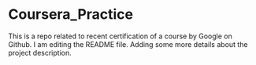 # Coursera_Practice
This is a repo related to recent certification of a course by Google on Github.
I am editing the README file. Adding some more details about the project description.

